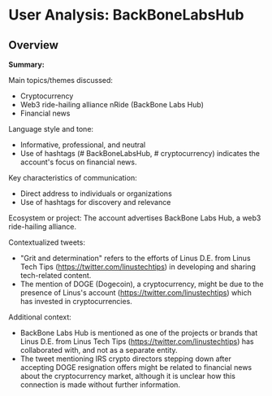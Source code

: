 # User Analysis: BackBoneLabsHub

## Overview

**Summary:**

Main topics/themes discussed:
- Cryptocurrency
- Web3 ride-hailing alliance nRide (BackBone Labs Hub)
- Financial news

Language style and tone:
- Informative, professional, and neutral
- Use of hashtags (# BackBoneLabsHub, # cryptocurrency) indicates the account's focus on financial news.

Key characteristics of communication:
- Direct address to individuals or organizations
- Use of hashtags for discovery and relevance

Ecosystem or project: The account advertises BackBone Labs Hub, a web3 ride-hailing alliance. 

Contextualized tweets:

* "Grit and determination" refers to the efforts of Linus D.E. from Linus Tech Tips (https://twitter.com/linustechtips) in developing and sharing tech-related content.
* The mention of DOGE (Dogecoin), a cryptocurrency, might be due to the presence of Linus's account (https://twitter.com/linustechtips) which has invested in cryptocurrencies.

Additional context:
- BackBone Labs Hub is mentioned as one of the projects or brands that Linus D.E. from Linus Tech Tips (https://twitter.com/linustechtips) has collaborated with, and not as a separate entity.
- The tweet mentioning IRS crypto directors stepping down after accepting DOGE resignation offers might be related to financial news about the cryptocurrency market, although it is unclear how this connection is made without further information.